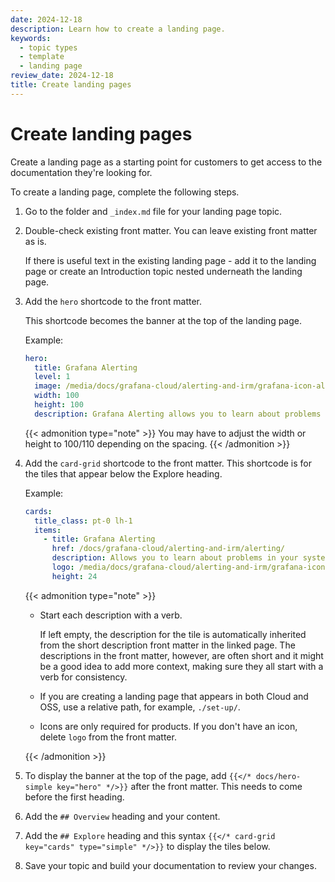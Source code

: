 ```yaml
---
date: 2024-12-18
description: Learn how to create a landing page.
keywords:
  - topic types
  - template
  - landing page
review_date: 2024-12-18
title: Create landing pages
---
```


# Create landing pages

Create a landing page as a starting point for customers to get access to the documentation they're looking for.

To create a landing page, complete the following steps.

1. Go to the folder and `_index.md` file for your landing page topic.
1. Double-check existing front matter. You can leave existing front matter as is.

   If there is useful text in the existing landing page - add it to the landing page or create an Introduction topic nested underneath the landing page.

1. Add the `hero` shortcode to the front matter.

   This shortcode becomes the banner at the top of the landing page.

   Example:

   ```yaml
   hero:
     title: Grafana Alerting
     level: 1
     image: /media/docs/grafana-cloud/alerting-and-irm/grafana-icon-alerting.svg
     width: 100
     height: 100
     description: Grafana Alerting allows you to learn about problems in your systems moments after they occur.
   ```

   {{< admonition type="note" >}}
   You may have to adjust the width or height to 100/110 depending on the spacing.
   {{< /admonition >}}

1. Add the `card-grid` shortcode to the front matter. This shortcode is for the tiles that appear below the Explore heading.

   Example:

   ```yaml
   cards:
     title_class: pt-0 lh-1
     items:
       - title: Grafana Alerting
         href: /docs/grafana-cloud/alerting-and-irm/alerting/
         description: Allows you to learn about problems in your systems moments after they occur. Monitor your incoming metrics data or log entries and set up your Alerting system to watch for specific events or circumstances and then send notifications when those things are found.
         logo: /media/docs/grafana-cloud/alerting-and-irm/grafana-icon-alerting.svg
         height: 24
   ```

   {{< admonition type="note" >}}

   - Start each description with a verb.

     If left empty, the description for the tile is automatically inherited from the short description front matter in the linked page. The descriptions in the front matter, however, are often short and it might be a good idea to add more context, making sure they all start with a verb for consistency.

   - If you are creating a landing page that appears in both Cloud and OSS, use a relative path, for example, `./set-up/`.

   - Icons are only required for products. If you don't have an icon, delete `logo` from the front matter.

   {{< /admonition >}}

1. To display the banner at the top of the page, add `{{</* docs/hero-simple key="hero" */>}}` after the front matter. This needs to come before the first heading.
1. Add the `## Overview` heading and your content.
1. Add the `## Explore` heading and this syntax `{{</* card-grid key="cards" type="simple" */>}}` to display the tiles below.
1. Save your topic and build your documentation to review your changes.
